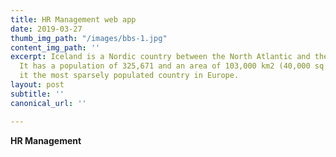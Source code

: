```yaml
---
title: HR Management web app
date: 2019-03-27
thumb_img_path: "/images/bbs-1.jpg"
content_img_path: ''
excerpt: Iceland is a Nordic country between the North Atlantic and the Arctic Ocean.
  It has a population of 325,671 and an area of 103,000 km2 (40,000 sq mi), making
  it the most sparsely populated country in Europe.
layout: post
subtitle: ''
canonical_url: ''

---
```

**HR Management**